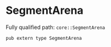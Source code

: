 # SegmentArena

Fully qualified path: `core::SegmentArena`

<pre><code class="language-rust">pub extern type SegmentArena</code></pre>

